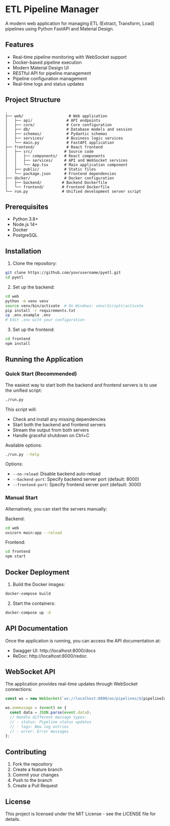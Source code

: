 # ETL Pipeline Manager

A modern web application for managing ETL (Extract, Transform, Load) pipelines using Python FastAPI and Material Design.

## Features

- Real-time pipeline monitoring with WebSocket support
- Docker-based pipeline execution
- Modern Material Design UI
- RESTful API for pipeline management
- Pipeline configuration management
- Real-time logs and status updates

## Project Structure

```
.
├── web/                    # Web application
│   ├── api/               # API endpoints
│   ├── core/              # Core configuration
│   ├── db/                # Database models and session
│   ├── schemas/           # Pydantic schemas
│   ├── services/          # Business logic services
│   └── main.py            # FastAPI application
├── frontend/              # React frontend
│   ├── src/              # Source code
│   │   ├── components/   # React components
│   │   ├── services/     # API and WebSocket services
│   │   └── App.tsx       # Main application component
│   ├── public/           # Static files
│   └── package.json      # Frontend dependencies
├── docker/               # Docker configuration
│   ├── backend/         # Backend Dockerfile
│   └── frontend/        # Frontend Dockerfile
└── run.py               # Unified development server script
```

## Prerequisites

- Python 3.8+
- Node.js 14+
- Docker
- PostgreSQL

## Installation

1. Clone the repository:
```bash
git clone https://github.com/yourusername/pyetl.git
cd pyetl
```

2. Set up the backend:
```bash
cd web
python -m venv venv
source venv/bin/activate  # On Windows: venv\Scripts\activate
pip install -r requirements.txt
cp .env.example .env
# Edit .env with your configuration
```

3. Set up the frontend:
```bash
cd frontend
npm install
```

## Running the Application

### Quick Start (Recommended)

The easiest way to start both the backend and frontend servers is to use the unified script:

```bash
./run.py
```

This script will:
- Check and install any missing dependencies
- Start both the backend and frontend servers
- Stream the output from both servers
- Handle graceful shutdown on Ctrl+C

Available options:
```bash
./run.py --help
```

Options:
- `--no-reload`: Disable backend auto-reload
- `--backend-port`: Specify backend server port (default: 8000)
- `--frontend-port`: Specify frontend server port (default: 3000)

### Manual Start

Alternatively, you can start the servers manually:

Backend:
```bash
cd web
uvicorn main:app --reload
```

Frontend:
```bash
cd frontend
npm start
```

## Docker Deployment

1. Build the Docker images:
```bash
docker-compose build
```

2. Start the containers:
```bash
docker-compose up -d
```

## API Documentation

Once the application is running, you can access the API documentation at:
- Swagger UI: http://localhost:8000/docs
- ReDoc: http://localhost:8000/redoc

## WebSocket API

The application provides real-time updates through WebSocket connections:

```javascript
const ws = new WebSocket(`ws://localhost:8000/ws/pipelines/${pipelineId}`);

ws.onmessage = (event) => {
  const data = JSON.parse(event.data);
  // Handle different message types:
  // - status: Pipeline status updates
  // - logs: New log entries
  // - error: Error messages
};
```

## Contributing

1. Fork the repository
2. Create a feature branch
3. Commit your changes
4. Push to the branch
5. Create a Pull Request

## License

This project is licensed under the MIT License - see the LICENSE file for details. 